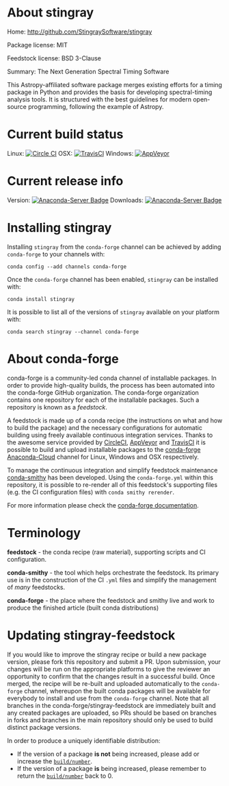 About stingray
==============

Home: http://github.com/StingraySoftware/stingray

Package license: MIT

Feedstock license: BSD 3-Clause

Summary: The Next Generation Spectral Timing Software

This Astropy-affiliated software package merges existing efforts for a timing package in Python
and provides the basis for developing spectral-timing analysis tools. It is
structured with the best guidelines for modern open-source programming,
following the example of Astropy.


Current build status
====================

Linux: [![Circle CI](https://circleci.com/gh/conda-forge/stingray-feedstock.svg?style=shield)](https://circleci.com/gh/conda-forge/stingray-feedstock)
OSX: [![TravisCI](https://travis-ci.org/conda-forge/stingray-feedstock.svg?branch=master)](https://travis-ci.org/conda-forge/stingray-feedstock)
Windows: [![AppVeyor](https://ci.appveyor.com/api/projects/status/github/conda-forge/stingray-feedstock?svg=True)](https://ci.appveyor.com/project/conda-forge/stingray-feedstock/branch/master)

Current release info
====================
Version: [![Anaconda-Server Badge](https://anaconda.org/conda-forge/stingray/badges/version.svg)](https://anaconda.org/conda-forge/stingray)
Downloads: [![Anaconda-Server Badge](https://anaconda.org/conda-forge/stingray/badges/downloads.svg)](https://anaconda.org/conda-forge/stingray)

Installing stingray
===================

Installing `stingray` from the `conda-forge` channel can be achieved by adding `conda-forge` to your channels with:

```
conda config --add channels conda-forge
```

Once the `conda-forge` channel has been enabled, `stingray` can be installed with:

```
conda install stingray
```

It is possible to list all of the versions of `stingray` available on your platform with:

```
conda search stingray --channel conda-forge
```


About conda-forge
=================

conda-forge is a community-led conda channel of installable packages.
In order to provide high-quality builds, the process has been automated into the
conda-forge GitHub organization. The conda-forge organization contains one repository
for each of the installable packages. Such a repository is known as a *feedstock*.

A feedstock is made up of a conda recipe (the instructions on what and how to build
the package) and the necessary configurations for automatic building using freely
available continuous integration services. Thanks to the awesome service provided by
[CircleCI](https://circleci.com/), [AppVeyor](http://www.appveyor.com/)
and [TravisCI](https://travis-ci.org/) it is possible to build and upload installable
packages to the [conda-forge](https://anaconda.org/conda-forge)
[Anaconda-Cloud](http://docs.anaconda.org/) channel for Linux, Windows and OSX respectively.

To manage the continuous integration and simplify feedstock maintenance
[conda-smithy](http://github.com/conda-forge/conda-smithy) has been developed.
Using the ``conda-forge.yml`` within this repository, it is possible to re-render all of
this feedstock's supporting files (e.g. the CI configuration files) with ``conda smithy rerender``.

For more information please check the [conda-forge documentation](https://conda-forge.org/docs/).

Terminology
===========

**feedstock** - the conda recipe (raw material), supporting scripts and CI configuration.

**conda-smithy** - the tool which helps orchestrate the feedstock.
                   Its primary use is in the construction of the CI ``.yml`` files
                   and simplify the management of *many* feedstocks.

**conda-forge** - the place where the feedstock and smithy live and work to
                  produce the finished article (built conda distributions)


Updating stingray-feedstock
===========================

If you would like to improve the stingray recipe or build a new
package version, please fork this repository and submit a PR. Upon submission,
your changes will be run on the appropriate platforms to give the reviewer an
opportunity to confirm that the changes result in a successful build. Once
merged, the recipe will be re-built and uploaded automatically to the
`conda-forge` channel, whereupon the built conda packages will be available for
everybody to install and use from the `conda-forge` channel.
Note that all branches in the conda-forge/stingray-feedstock are
immediately built and any created packages are uploaded, so PRs should be based
on branches in forks and branches in the main repository should only be used to
build distinct package versions.

In order to produce a uniquely identifiable distribution:
 * If the version of a package **is not** being increased, please add or increase
   the [``build/number``](http://conda.pydata.org/docs/building/meta-yaml.html#build-number-and-string).
 * If the version of a package **is** being increased, please remember to return
   the [``build/number``](http://conda.pydata.org/docs/building/meta-yaml.html#build-number-and-string)
   back to 0.